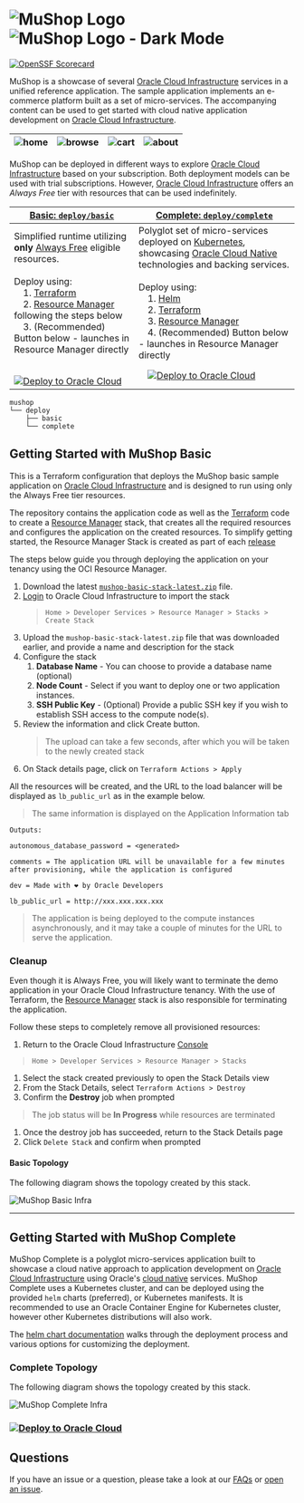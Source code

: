 # ![MuShop Logo](./images/logo.png#gh-light-mode-only)![MuShop Logo - Dark Mode](./images/logo-inverse.png#gh-dark-mode-only)

[![OpenSSF Scorecard](https://api.securityscorecards.dev/projects/github.com/c0dy1c/oci-cloudnative/badge)](https://securityscorecards.dev/viewer/?uri=github.com/c0dy1c/oci-cloudnative)

MuShop is a showcase of several [Oracle Cloud Infrastructure][oci] services in a unified reference application. The sample application implements an e-commerce platform built as a set of micro-services. The accompanying content can be used to get started with cloud native application development on [Oracle Cloud Infrastructure][oci].

| ![home](./images/screenshot/mushop.home.png) | ![browse](./images/screenshot/mushop.browse.png) | ![cart](./images/screenshot/mushop.cart.png) | ![about](./images/screenshot/mushop.about.png) |
|---|---|---|---|

MuShop can be deployed in different ways to explore [Oracle Cloud Infrastructure][oci] based on your subscription. Both deployment models can be used with trial subscriptions. However, [Oracle Cloud Infrastructure][oci] offers an *Always Free* tier with resources that can be used indefinitely.

| [Basic: `deploy/basic`](#Getting-Started-with-MuShop-Basic) | [Complete: `deploy/complete`](#Getting-Started-with-MuShop-Complete) |
|---|---|
| Simplified runtime utilizing **only** [Always Free](https://www.oracle.com/cloud/free/) eligible resources. <br/><br/> Deploy using: <br/>  1. [Terraform][tf] <br/>  2. [Resource Manager][orm_landing] following the steps below <br/>  3. (Recommended) Button below - launches in Resource Manager directly | Polyglot set of micro-services deployed on [Kubernetes](https://kubernetes.io/), showcasing [Oracle Cloud Native](https://www.oracle.com/cloud/cloud-native/) technologies and backing services. <br/><br/> Deploy using: <br/>  1. [Helm](https://helm.sh) <br/> 2. [Terraform][tf] <br/>  3. [Resource Manager][orm_landing] <br/>  4. (Recommended) Button below - launches in Resource Manager directly |
| [![Deploy to Oracle Cloud][magic_button]][magic_mushop_basic_stack]| [![Deploy to Oracle Cloud][magic_button]][magic_mushop_stack]|

```text
mushop
└── deploy
    ├── basic
    └── complete
```

## Getting Started with MuShop Basic

This is a Terraform configuration that deploys the MuShop basic sample application on [Oracle Cloud Infrastructure][oci] and is designed to run using only the Always Free tier resources.

The repository contains the application code as well as the [Terraform][tf] code to create a [Resource Manager][orm] stack, that creates all the required resources and configures the application on the created resources. To simplify getting started, the Resource Manager Stack is created as part of each [release](https://github.com/oracle-quickstart/oci-cloudnative/releases)

The steps below guide you through deploying the application on your tenancy using the OCI Resource Manager.

1. Download the latest [`mushop-basic-stack-latest.zip`](../../releases/latest/download/mushop-basic-stack-latest.zip) file.
2. [Login](https://cloud.oracle.com/resourcemanager/stacks/create) to Oracle Cloud Infrastructure to import the stack
    > `Home > Developer Services > Resource Manager > Stacks > Create Stack`
3. Upload the `mushop-basic-stack-latest.zip` file that was downloaded earlier, and provide a name and description for the stack
4. Configure the stack
   1. **Database Name** - You can choose to provide a database name (optional)
   2. **Node Count** - Select if you want to deploy one or two application instances.
   3. **SSH Public Key** - (Optional) Provide a public SSH key if you wish to establish SSH access to the compute node(s).
5. Review the information and click Create button.
   > The upload can take a few seconds, after which you will be taken to the newly created stack
6. On Stack details page, click on `Terraform Actions > Apply`

All the resources will be created, and the URL to the load balancer will be displayed as `lb_public_url` as in the example below.
> The same information is displayed on the Application Information tab

```text
Outputs:

autonomous_database_password = <generated>

comments = The application URL will be unavailable for a few minutes after provisioning, while the application is configured

dev = Made with ❤ by Oracle Developers

lb_public_url = http://xxx.xxx.xxx.xxx
```

> The application is being deployed to the compute instances asynchronously, and it may take a couple of minutes for the URL to serve the application.

### Cleanup

Even though it is Always Free, you will likely want to terminate the demo application
in your Oracle Cloud Infrastructure tenancy. With the use of Terraform, the [Resource Manager][orm]
stack is also responsible for terminating the application.

Follow these steps to completely remove all provisioned resources:

1. Return to the Oracle Cloud Infrastructure [Console](https://cloud.oracle.com/resourcemanager/stacks)

  > `Home > Developer Services > Resource Manager > Stacks`

1. Select the stack created previously to open the Stack Details view
1. From the Stack Details, select `Terraform Actions > Destroy`
1. Confirm the **Destroy** job when prompted

  > The job status will be **In Progress** while resources are terminated

1. Once the destroy job has succeeded, return to the Stack Details page
1. Click `Delete Stack` and confirm when prompted

#### Basic Topology

The following diagram shows the topology created by this stack.

![MuShop Basic Infra](./images/basic/00-Free-Tier.png)

---

## Getting Started with MuShop Complete

MuShop Complete is a polyglot micro-services application built to showcase a cloud native approach to application development on [Oracle Cloud Infrastructure][oci] using Oracle's [cloud native](https://www.oracle.com/cloud/cloud-native/) services. MuShop Complete uses a Kubernetes cluster, and can be deployed using the provided `helm` charts (preferred), or Kubernetes manifests. It is recommended to use an Oracle Container Engine for Kubernetes cluster, however other Kubernetes distributions will also work.

The [helm chart documentation][chartdocs] walks through the deployment process and various options for customizing the deployment.

### Complete Topology

The following diagram shows the topology created by this stack.

![MuShop Complete Infra](./images/complete/00-Topology.png)

### [![Deploy to Oracle Cloud][magic_button]][magic_mushop_stack]

## Questions

If you have an issue or a question, please take a look at our [FAQs](./deploy/basic/FAQs.md) or [open an issue](https://github.com/oracle-quickstart/oci-cloudnative/issues/new).

[oci]: https://cloud.oracle.com/en_US/cloud-infrastructure
[orm]: https://docs.cloud.oracle.com/iaas/Content/ResourceManager/Concepts/resourcemanager.htm
[tf]: https://www.terraform.io
[orm_landing]:https://www.oracle.com/cloud/systems-management/resource-manager/
[chartdocs]: https://github.com/oracle-quickstart/oci-cloudnative/tree/master/deploy/complete/helm-chart#setup
[magic_button]: https://oci-resourcemanager-plugin.plugins.oci.oraclecloud.com/latest/deploy-to-oracle-cloud.svg
[magic_mushop_basic_stack]: https://cloud.oracle.com/resourcemanager/stacks/create?zipUrl=https://github.com/oracle-quickstart/oci-cloudnative/releases/latest/download/mushop-basic-stack-latest.zip
[magic_mushop_stack]: https://cloud.oracle.com/resourcemanager/stacks/create?zipUrl=https://github.com/oracle-quickstart/oci-cloudnative/releases/latest/download/mushop-stack-latest.zip
